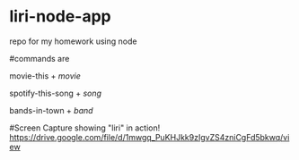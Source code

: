# liri-node-app
repo for my homework using node


#commands are

movie-this + *movie*
  
spotify-this-song + *song*
  
bands-in-town + *band*
  
  
  
#Screen Capture showing "liri" in action!  
  https://drive.google.com/file/d/1mwgq_PuKHJkk9zIgvZS4zniCgFd5bkwq/view
